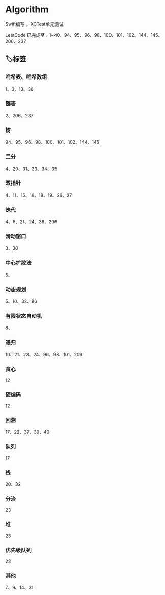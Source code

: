 # Algorithm
Swift编写 ，XCTest单元测试   

LeetCode 已完成至：1~40、94、95、96、98、100、101、102、144、145、206、237

## 🏷标签

### 哈希表、哈希数组
1、3、13、36

### 链表
2、206、237

### 树
94、95、96、98、100、101、102、144、145

### 二分
4、29、31、33、34、35

### 双指针
4、11、15、16、18、19、26、27

### 迭代
4、6、21、24、38、206

### 滑动窗口
3、30

### 中心扩散法
5、

### 动态规划
5、10、32、96

### 有限状态自动机
8、

### 递归
10、21、23、24、96、98、101、206

### 贪心
12

### 硬编码
12

### 回溯
17、22、37、39、40

### 队列
17

### 栈
20、32

### 分治
23

### 堆
23

### 优先级队列
23

### 其他
7、9、14、31
